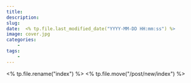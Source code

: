 ```yaml
---
title: 
description: 
slug: 
date:  <% tp.file.last_modified_date("YYYY-MM-DD HH:mm:ss") %>
image: cover.jpg
categories:
    - 
tags:
    - 
---
```

<% tp.file.rename("index") %>
<% tp.file.move("/post/new/index") %>
